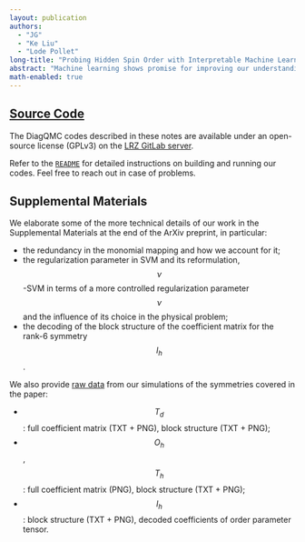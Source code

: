 ```yaml
---
layout: publication
authors:
  - "JG"
  - "Ke Liu"
  - "Lode Pollet"
long-title: "Probing Hidden Spin Order with Interpretable Machine Learning"
abstract: "Machine learning shows promise for improving our understanding of many-body problems. Tackling an unsolved problem, or classifying intricate phases, remains however a daunting task. Building on a recently introduced interpretable supervised learning scheme, we introduce a generic protocol to probe and identify nonlinear orientational spin order, and extract the analytical form of the tensorial order parameter up to rank 6. Moreover, we find that our approach yields reliable results already for a modest amount of training data and without knowledge of the exact phase boundary. Our approach may prove useful for identifying novel spin order and ruling out spurious spin liquid candidates."
math-enabled: true
---
```


## [Source Code][1]

The DiagQMC codes described in these notes are available under an open-source
license (GPLv3) on the [LRZ GitLab server][1].

Refer to the [`README`][2] for detailed instructions on building and running our
codes. Feel free to reach out in case of problems.

## Supplemental Materials

We elaborate some of the more technical details of our work in the Supplemental
Materials at the end of the ArXiv preprint, in particular:

* the redundancy in the monomial mapping and how we account for it;
* the regularization parameter in SVM and its reformulation, $$\nu$$-SVM in terms
  of a more controlled regularization parameter $$\nu$$ and the influence of its
  choice in the physical problem;
* the decoding of the block structure of the coefficient matrix for the rank-6
  symmetry $$I_h$$.

We also provide [raw data][3] from our simulations of the symmetries covered in
the paper:

* $$T_d$$: full coefficient matrix (TXT + PNG), block structure (TXT + PNG);
* $$O_h$$, $$T_h$$: full coefficient matrix (PNG), block structure (TXT + PNG);
* $$I_h$$: block structure (TXT + PNG), decoded coefficients of order parameter
  tensor.

[1]: https://gitlab.lrz.de/Lode.Pollet/LecturesDiagrammaticMonteCarlo
[2]: https://gitlab.lrz.de/Lode.Pollet/LecturesDiagrammaticMonteCarlo/blob/master/README.md
[3]: /assets/misc/SVM-data.tar.xz
